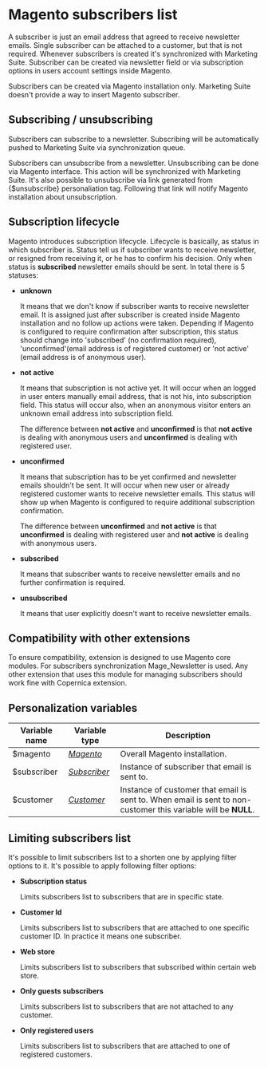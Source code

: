 # Magento subscribers list

A subscriber is just an email address that agreed to receive newsletter emails. 
Single subscriber can be attached to a customer, but that is not required. 
Whenever subscribers is created it's synchronized with Marketing Suite. Subscriber
can be created via newsletter field or via subscription options in users account
settings inside Magento.

Subscribers can be created via Magento installation only. Marketing Suite doesn't
provide a way to insert Magento subscriber.

## Subscribing / unsubscribing

Subscribers can subscribe to a newsletter. Subscribing will be automatically pushed 
to Marketing Suite via synchronization queue.

Subscribers can unsubscribe from a newsletter. Unsubscribing can be done via 
Magento interface. This action will be synchronized with Marketing Suite. It's
also possible to unsubscribe via link generated from {$unsubscribe} personaliation
tag. Following that link will notify Magento installation about unsubscription.

## Subscription lifecycle

Magento introduces subscription lifecycle. Lifecycle is basically, as status in 
which subscriber is. Status tell us if subscriber wants to receive newsletter, 
or resigned from receiving it, or he has to confirm his decision. Only when
status is **subscribed** newsletter emails should be sent. In total there
is 5 statuses: 

*  **unknown** 

   It means that we don't know if subscriber wants to receive newsletter email.
   It is assigned just after subscriber is created inside Magento installation 
   and no follow up actions were taken. Depending if Magento is configured to
   require confirmation after subscription, this status should change into 
   'subscribed' (no confirmation required), 'unconfirmed'(email address is of 
   registered customer) or 'not active' (email address is of anonymous user).

*  **not active**

   It means that subscription is not active yet. It will occur when an logged in 
   user enters manually email address, that is not his, into subscription field.
   This status will occur also, when an anonymous visitor enters an unknown email
   address into subscription field.
   
   The difference between **not active** and **unconfirmed** is that **not active**
   is dealing with anonymous users and **unconfirmed** is dealing with registered
   user.

*  **unconfirmed** 

   It means that subscription has to be yet confirmed and newsletter emails 
   shouldn't be sent. It will occur when new user or already registered customer
   wants to receive newsletter emails. This status will show up when Magento is 
   configured to require additional subscription confirmation. 
   
   The difference between **unconfirmed** and **not active** is that **unconfirmed** is dealing with registered
   user and **not active** is dealing with anonymous users.

*  **subscribed**

   It means that subscriber wants to receive newsletter emails and no further 
   confirmation is required.

*  **unsubscribed**

   It means that user explicitly doesn't want to receive newsletter emails.

## Compatibility with other extensions

To ensure compatibility, extension is designed to use Magento core modules. For
subscribers synchronization Mage_Newsletter is used. Any other extension that 
uses this module for managing subscribers should work fine with Copernica extension.

## Personalization variables

| Variable name | Variable type                                                                       | Description                                                                                                    |
|---------------|-------------------------------------------------------------------------------------|----------------------------------------------------------------------------------------------------------------| 
| $magento      | _[Magento](copernica-docs:MarketingSuite/magento-integration/object/magento)_       | Overall Magento installation.                                                                                  |
| $subscriber   | _[Subscriber](copernica-docs:MarketingSuite/magento-integration/object/subscriber)_ | Instance of subscriber that email is sent to.                                                                  |
| $customer     | _[Customer](copernica-docs:MarketingSuite/magento-integration/object/customer)_     | Instance of customer that email is sent to. When email is sent to non-customer this variable will be **NULL**. |

## Limiting subscribers list

It's possible to limit subscribers list to a shorten one by applying filter options
to it. It's possible to apply following filter options:

*  **Subscription status** 

   Limits subscribers list to subscribers that are in specific state. 

*  **Customer Id**

   Limits subscribers list to subscribers that are attached to one specific customer ID.
   In practice it means one subscriber.

*  **Web store**

   Limits subscribers list to subscribers that subscribed within certain web store.

*  **Only guests subscribers**

   Limits subscribers list to subscribers that are not attached to any customer.

*  **Only registered users**

   Limits subscribers list to subscribers that are attached to one of registered customers.
